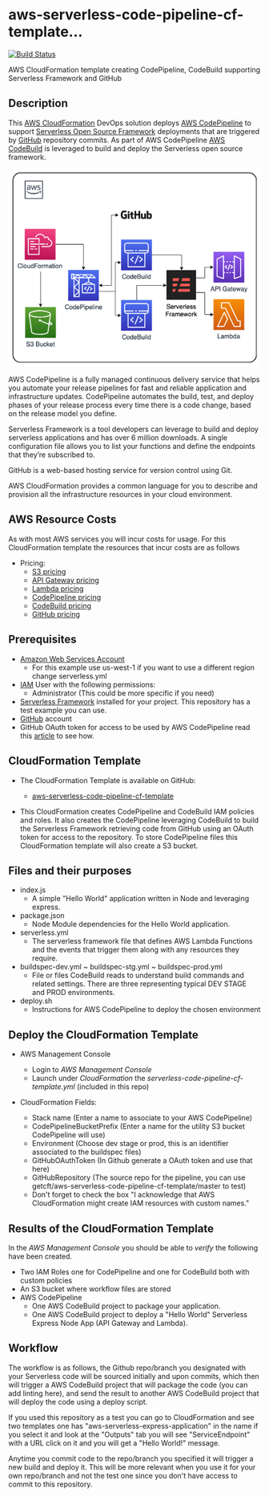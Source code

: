 # aws-serverless-code-pipeline-cf-template...
[![Build Status](https://travis-ci.org/getcft/aws-serverless-code-pipeline-cf-template.svg?branch=master)](https://travis-ci.org/getcft/aws-serverless-code-pipeline-cf-template)

AWS CloudFormation template creating CodePipeline, CodeBuild supporting Serverless Framework and GitHub

## Description

This <a href="https://aws.amazon.com/cloudformation/" target="_blank">AWS CloudFormation</a> DevOps solution deploys <a href="https://aws.amazon.com/codepipeline/" target="_blank">AWS CodePipeline</a> to support <a href="https://serverless.com" target="_blank"> Serverless Open Source Framework</a> deployments that are triggered by <a href="https://github.com" target="_blank">GitHub</a> repository commits. As part of AWS CodePipeline <a href="https://aws.amazon.com/codebuild" target="_blank">AWS CodeBuild</a> is leveraged to build and deploy the Serverless open source framework.

<img src="serverless-codepipeline-cft.png" alt="AWS CodePipeline and Serverless DevOps CloudFormation Template" />

AWS CodePipeline is a fully managed continuous delivery service that helps you automate your release pipelines for fast and reliable application and infrastructure updates. CodePipeline automates the build, test, and deploy phases of your release process every time there is a code change, based on the release model you define.

Serverless Framework is a tool developers can leverage to build and deploy serverless applications and has over 6 million downloads. A single configuration file allows you to list your functions and define the endpoints that they’re subscribed to.

GitHub is a web-based hosting service for version control using Git.

AWS CloudFormation provides a common language for you to describe and provision all the infrastructure resources in your cloud environment.

## AWS Resource Costs

As with most AWS services you will incur costs for usage. For this CloudFormation template the resources that incur costs are as follows

* Pricing:
  * <a href="https://aws.amazon.com/s3/pricing/" target="_blank">S3 pricing</a>
  * <a href="https://aws.amazon.com/api-gateway/pricing/" target="_blank">API Gateway pricing</a>
  * <a href="https://aws.amazon.com/lambda/pricing/" target="_blank">Lambda pricing</a>
  * <a href="https://aws.amazon.com/codepipeline/pricing/" target="_blank">CodePipeline pricing</a>
  * <a href="https://aws.amazon.com/codebuild/pricing/" target="_blank">CodeBuild pricing</a>
  * <a href="https://github.com/pricing" target="_blank">GitHub pricing</a>

## Prerequisites

* <a href="https://aws.amazon.com" target="_blank"> Amazon Web Services Account</a>
  * For this example use us-west-1 if you want to use a different region change serverless.yml
* <a href="https://aws.amazon.com/iam/" target="_blank">IAM</a> User with the following permissions:
  * Administrator (This could be more specific if you need)
* <a href="https://serverless.com" target="_blank">Serverless Framework</a> installed for your project. This repository has a test example you can use.
* <a href="https://github.com/pricing" target="_blank">GitHub</a> account
* GitHub OAuth token for access to be used by AWS CodePipeline read this <a href="https://help.github.com/articles/creating-a-personal-access-token-for-the-command-line/" target="_blank">article</a> to see how.

## CloudFormation Template

* The CloudFormation Template is available on GitHub:
   * <a href="https://github.com/getcft/aws-serverless-code-pipeline-cf-template" target="_blank">aws-serverless-code-pipeline-cf-template</a>

* This CloudFormation creates CodePipeline and CodeBuild IAM policies and roles. It also creates the CodePipeline leveraging CodeBuild to build the Serverless Framework retrieving code from GitHub using an OAuth token for access to the repository. To store CodePipeline files this CloudFormation template will also create a S3 bucket.

## Files and their purposes

* index.js
  * A simple "Hello World" application written in Node and leveraging express.
* package.json
  * Node Module dependencies for the Hello World application.
* serverless.yml
  * The serverless framework file that defines AWS Lambda Functions and the events that trigger them along with any resources they require.
* buildspec-dev.yml ~ buildspec-stg.yml ~ buildspec-prod.yml
  * File or files CodeBuild reads to understand build commands and related settings. There are three representing typical DEV STAGE and PROD environments.
* deploy.sh
  * Instructions for AWS CodePipeline to deploy the chosen environment

## Deploy the CloudFormation Template

* AWS Management Console

   * Login to *AWS Management Console*
   * Launch under *CloudFormation* the *serverless-code-pipeline-cf-template.yml* (included in this repo)

* CloudFormation Fields:

  * Stack name (Enter a name to associate to your AWS CodePipeline)
  * CodePipelineBucketPrefix (Enter a name for the utility S3 bucket CodePipeline will use)
  * Environment (Choose dev stage or prod, this is an identifier associated to the buildspec files)
  * GitHubOAuthToken (In Github generate a OAuth token and use that here)
  * GitHubRepository (The source repo for the pipeline, you can use getcft/aws-serverless-code-pipeline-cf-template/master to test)
  * Don't forget to check the box "I acknowledge that AWS CloudFormation might create IAM resources with custom names."

## Results of the CloudFormation Template

In the *AWS Management Console* you should be able to *verify* the following have been created.

* Two IAM Roles one for CodePipeline and one for CodeBuild both with custom policies
* An S3 bucket where workflow files are stored
* AWS CodePipeline
  * One AWS CodeBuild project to package your application.
  * One AWS CodeBuild project to deploy a "Hello World" Serverless Express Node App (API Gateway and Lambda).

## Workflow

The workflow is as follows, the Github repo/branch you designated with your Serverless code will be sourced initially and upon commits, which then will trigger a AWS CodeBuild project that will package the code (you can add linting here), and send the result to another AWS CodeBuild project that will deploy the code using a deploy script.

If you used this repository as a test you can go to CloudFormation and see two templates one has "aws-serverless-express-application" in the name if you select it and look at the "Outputs" tab you will see "ServiceEndpoint" with a URL click on it and you will get a "Hello World!" message.

Anytime you commit code to the repo/branch you specified it will trigger a new build and deploy it. This will be more relevant when you use it for your own repo/branch and not the test one since you don't have access to commit to this repository.


